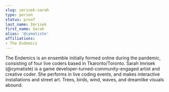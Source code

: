```yaml
---
slug: imrisek-sarah
type: person
status: proof
last_name: Imrisek
first_name: Sarah
alias: '@cymatiste'
affiliations:
- The Endemics
---
```


The Endemics is an ensemble initially formed online during the pandemic, consisting of four live coders based in Tkaronto/Toronto. Sarah Imrisek (@cymatiste) is a game developer-turned-community-engaged artist and creative coder. She performs in live coding events, and makes interactive installations and street art. Trees, birds, wind, waves, and dreamlike visuals abound.